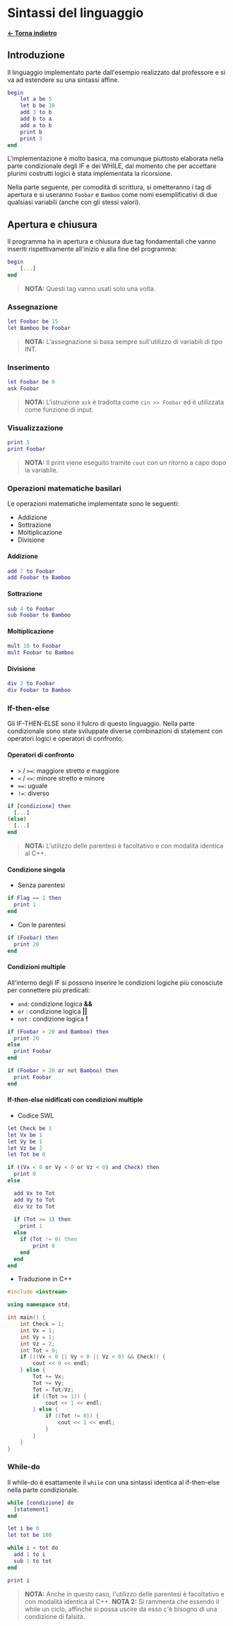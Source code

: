 # Sintassi del linguaggio

#### [← Torna indietro](./)

## Introduzione

Il linguaggio implementato parte dall'esempio realizzato dal professore e si va ad estendere su una sintassi affine.

```matlab
begin
    let a be 5
    let b be 10
    add 3 to b
    add b to a
    add a to b
    print b
    print 3
end
```

L'implementazione è molto basica, ma comunque piuttosto elaborata nella parte condizionale degli IF e dei WHILE, dal momento 
che per accettare plurimi costrutti logici è stata implementata la ricorsione. 


Nella parte seguente, per comodità di scrittura, si ometteranno i tag di apertura e si useranno `Foobar` e `Bamboo` come nomi esemplificativi di due qualsiasi variabili (anche con gli stessi valori).


## Apertura e chiusura

Il programma ha in apertura e chiusura due tag fondamentali che vanno inseriti rispettivamente all'inizio e alla fine del programma:

```matlab
begin
    [...]
end
```
> **NOTA:** Questi tag vanno usati solo una volta.


### Assegnazione

```matlab
let Foobar be 15
let Bamboo be Foobar
```
> **NOTA:** L'assegnazione si basa sempre sull'utilizzo di variabili di tipo INT. 


### Inserimento

```matlab
let Foobar be 0
ask Foobar
```
> **NOTA:** L'istruzione `ask` è tradotta come `cin >> Foobar` ed è utilizzata come funzione di input.


### Visualizzazione

```matlab
print 5
print Foobar
```
> **NOTA:** Il print viene eseguito tramite `cout` con un ritorno a capo dopo la variabile.


### Operazioni matematiche basilari

Le operazioni matematiche implementate sono le seguenti:
- Addizione
- Sottrazione
- Moltiplicazione
- Divisione


#### Addizione

```matlab
add 7 to Foobar
add Foobar to Bamboo
```


#### Sottrazione

```matlab
sub 4 to Foobar
sub Foobar to Bamboo
```


#### Moltiplicazione

```matlab
mult 10 to Foobar
mult Foobar to Bamboo
```


#### Divisione

```matlab
div 2 to Foobar
div Foobar to Bamboo
```


### If-then-else

Gli IF-THEN-ELSE sono il fulcro di questo linguaggio. Nella parte condizionale sono state sviluppate diverse combinazioni di statement con operatori logici e operatori di confronto. 


#### Operatori di confronto

- `>` / `>=`: maggiore stretto e maggiore
- `<` / `<=`: minore stretto e minore
- `==`: uguale
- `!=`: diverso

```matlab
if [condizione] then
  [...]
(else)
  [...]
end
```

> **NOTA:** L'utilizzo delle parentesi è facoltativo e con modalità identica al C++.


#### Condizione singola

- Senza parentesi

```matlab
if Flag == 1 then
  print 1
end
```

- Con le parentesi

```matlab
if (Foobar) then
  print 20
end
```


#### Condizioni multiple

All'interno degli IF si possono inserire le condizioni logiche più conosciute per connettere più predicati: 
- `and`: condizione logica **&&**
- `or` : condizione logica **||**
- `not` : condizione logica **!**

```matlab
if (Foobar > 20 and Bamboo) then
  print 20
else 
  print Foobar
end
```

```matlab
if (Foobar > 20 or not Bamboo) then
  print Foobar
end
```


#### If-then-else nidificati con condizioni multiple

- Codice SWL

```matlab
let Check be 1
let Vx be 1
let Vy be 1
let Vz be 2
let Tot be 0

if ((Vx < 0 or Vy < 0 or Vz < 0) and Check) then
  print 0
else

  add Vx to Tot
  add Vy to Tot
  div Vz to Tot
  
  if (Tot >= 1) then
    print 1
  else 
    if (Tot != 0) then
        print 0
    end
  end
end
```

- Traduzione in C++

```cpp
#include <iostream>

using namespace std;

int main() {
    int Check = 1;
    int Vx = 1;
    int Vy = 1;
    int Vz = 2;
    int Tot = 0;
    if (((Vx < 0 || Vy < 0 || Vz < 0) && Check)) {
        cout << 0 << endl;
    } else {
        Tot += Vx;
        Tot += Vy;
        Tot = Tot/Vz;
        if ((Tot >= 1)) {
            cout << 1 << endl;
        } else {
            if ((Tot != 0)) {
                cout << 1 << endl;
            }
        }
    }
}
```

### While-do

Il while-do è esattamente il `while` con una sintassi identica al if-then-else nella parte condizionale.


```matlab
while [condizione] do
  [statement]
end
```


```matlab
let i be 0
let tot be 100

while i < tot do
  add 1 to i
  sub 1 to tot
end

print i
```


> **NOTA:** Anche in questo caso, l'utilizzo delle parentesi è facoltativo e con modalità identica al C++.
> **NOTA 2:** Si rammenta che essendo il while un ciclo, affinchè si possa uscire da esso c'è bisogno di una condizione di falsità.

